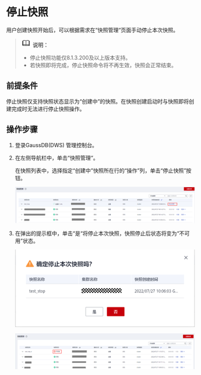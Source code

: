 # 停止快照<a name="ZH-CN_TOPIC_0000001455556897"></a>

用户创建快照开始后，可以根据需求在“快照管理“页面手动停止本次快照。

>![](public_sys-resources/icon-note.gif) **说明：** 
>-   停止快照功能仅8.1.3.200及以上版本支持。
>-   若快照即将完成，停止快照命令将不再生效，快照会正常结束。

## 前提条件<a name="zh-cn_topic_0000001308897102_section330716418497"></a>

停止快照仅支持快照状态显示为“创建中”的快照。在快照创建启动时与快照即将创建完成时无法进行停止快照操作。

## 操作步骤<a name="zh-cn_topic_0000001308897102_section18599191115445"></a>

1.  登录GaussDB\(DWS\) 管理控制台。
2.  在左侧导航栏中，单击“快照管理“。

    在快照列表中，选择指定“创建中”快照所在行的“操作”列，单击“停止快照”按钮。

    ![](figures/zh-cn_image_0000001455557245.png)

3.  在弹出的提示框中，单击“是“将停止本次快照，快照停止后状态将变为“不可用”状态。

    ![](figures/zh-cn_image_0000001405637250.png)

    ![](figures/zh-cn_image_0000001455917437.png)


